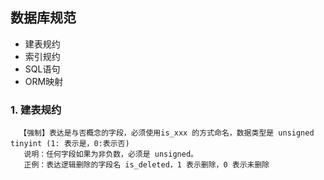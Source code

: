 
 ## 数据库规范

 - 建表规约
 - 索引规约
 - SQL语句
 - ORM映射


 ### 1. 建表规约

```
  【强制】表达是与否概念的字段，必须使用is_xxx 的方式命名，数据类型是 unsigned tinyint (1: 表示是，0:表示否)
   说明：任何字段如果为非负数，必须是 unsigned。
   正例：表达逻辑删除的字段名 is_deleted，1 表示删除，0 表示未删除

```